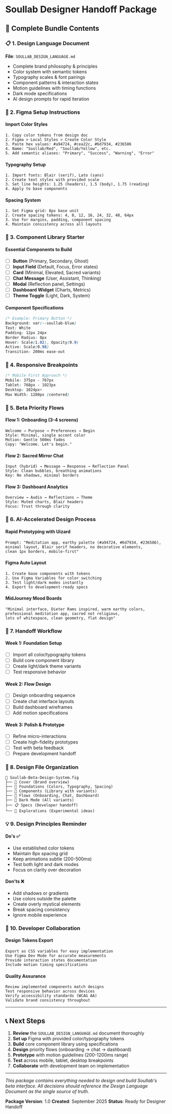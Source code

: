 # Soullab Designer Handoff Package

## 🎁 Complete Bundle Contents

### 📋 1. Design Language Document
**File**: `SOULLAB_DESIGN_LANGUAGE.md`
- Complete brand philosophy & principles
- Color system with semantic tokens
- Typography scales & font pairings
- Component patterns & interaction states
- Motion guidelines with timing functions
- Dark mode specifications
- AI design prompts for rapid iteration

### 🎨 2. Figma Setup Instructions

#### Import Color Styles
```
1. Copy color tokens from design doc
2. Figma > Local Styles > Create Color Style
3. Paste hex values: #a94724, #cea22c, #6d7934, #236586
4. Name: "Soullab/Red", "Soullab/Yellow", etc.
5. Add semantic aliases: "Primary", "Success", "Warning", "Error"
```

#### Typography Setup
```
1. Import fonts: Blair (serif), Lato (sans)
2. Create text styles with provided scale
3. Set line heights: 1.25 (headers), 1.5 (body), 1.75 (reading)
4. Apply to base components
```

#### Spacing System
```
1. Set Figma grid: 8px base unit
2. Create spacing tokens: 4, 8, 12, 16, 24, 32, 48, 64px
3. Use for margins, padding, component spacing
4. Maintain consistency across all layouts
```

### 🧩 3. Component Library Starter

#### Essential Components to Build
- [ ] **Button** (Primary, Secondary, Ghost)
- [ ] **Input Field** (Default, Focus, Error states)
- [ ] **Card** (Minimal, Elevated, Sacred variants)
- [ ] **Chat Message** (User, Assistant, Thinking)
- [ ] **Modal** (Reflection panel, Settings)
- [ ] **Dashboard Widget** (Charts, Metrics)
- [ ] **Theme Toggle** (Light, Dark, System)

#### Component Specifications
```css
/* Example: Primary Button */
Background: var(--soullab-blue)
Text: White
Padding: 12px 24px
Border Radius: 8px
Hover: Scale(1.02), Opacity(0.9)
Active: Scale(0.98)
Transition: 200ms ease-out
```

### 📱 4. Responsive Breakpoints

```css
/* Mobile First Approach */
Mobile: 375px - 767px
Tablet: 768px - 1023px  
Desktop: 1024px+
Max Width: 1280px (centered)
```

### 🎯 5. Beta Priority Flows

#### Flow 1: Onboarding (3-4 screens)
```
Welcome → Purpose → Preferences → Begin
Style: Minimal, single accent color
Motion: Gentle 500ms fades
Copy: "Welcome. Let's begin."
```

#### Flow 2: Sacred Mirror Chat
```
Input (hybrid) → Message → Response → Reflection Panel
Style: Clean bubbles, breathing animations
Key: No shadows, minimal borders
```

#### Flow 3: Dashboard Analytics
```
Overview → Audio → Reflections → Theme
Style: Muted charts, Blair headers
Focus: Trust through clarity
```

### 🚀 6. AI-Accelerated Design Process

#### Rapid Prototyping with Uizard
```
Prompt: "Meditation app, earthy palette (#a94724, #6d7934, #236586), 
minimal layout, Blair serif headers, no decorative elements, 
clean 1px borders, mobile-first"
```

#### Figma Auto Layout
```
1. Create base components with tokens
2. Use Figma Variables for color switching
3. Test light/dark modes instantly
4. Export to development-ready specs
```

#### MidJourney Mood Boards
```
"Minimal interface, Dieter Rams inspired, warm earthy colors,
professional meditation app, sacred not religious,
lots of whitespace, clean geometry, flat design"
```

### 🔄 7. Handoff Workflow

#### Week 1: Foundation Setup
- [ ] Import all color/typography tokens
- [ ] Build core component library
- [ ] Create light/dark theme variants
- [ ] Test responsive behavior

#### Week 2: Flow Design
- [ ] Design onboarding sequence
- [ ] Create chat interface layouts
- [ ] Build dashboard wireframes
- [ ] Add motion specifications

#### Week 3: Polish & Prototype
- [ ] Refine micro-interactions
- [ ] Create high-fidelity prototypes
- [ ] Test with beta feedback
- [ ] Prepare development handoff

### 🎨 8. Design File Organization

```
📁 Soullab-Beta-Design-System.fig
├── 📄 Cover (Brand overview)
├── 🎨 Foundations (Colors, Typography, Spacing)
├── 🧩 Components (Library with variants)
├── 📱 Flows (Onboarding, Chat, Dashboard)
├── 🌙 Dark Mode (All variants)
├── 📋 Specs (Developer handoff)
└── 🔬 Explorations (Experimental ideas)
```

### 💡 9. Design Principles Reminder

#### Do's ✅
- Use established color tokens
- Maintain 8px spacing grid
- Keep animations subtle (200-500ms)
- Test both light and dark modes
- Focus on clarity over decoration

#### Don'ts ❌
- Add shadows or gradients
- Use colors outside the palette
- Create overly mystical elements
- Break spacing consistency
- Ignore mobile experience

### 🤝 10. Developer Collaboration

#### Design Tokens Export
```
Export as CSS variables for easy implementation
Use Figma Dev Mode for accurate measurements
Provide interaction states documentation
Include motion timing specifications
```

#### Quality Assurance
```
Review implemented components match designs
Test responsive behavior across devices  
Verify accessibility standards (WCAG AA)
Validate brand consistency throughout
```

---

## 📞 Next Steps

1. **Review** the `SOULLAB_DESIGN_LANGUAGE.md` document thoroughly
2. **Set up** Figma with provided color/typography tokens  
3. **Build** core component library using specifications
4. **Design** priority flows (onboarding → chat → dashboard)
5. **Prototype** with motion guidelines (200-1200ms range)
6. **Test** across mobile, tablet, desktop breakpoints
7. **Collaborate** with development team on implementation

---

*This package contains everything needed to design and build Soullab's beta interface. All decisions should reference the Design Language Document as the single source of truth.*

**Package Version**: 1.0
**Created**: September 2025
**Status**: Ready for Designer Handoff